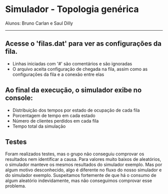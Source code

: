 # Simulador - Topologia genérica
Alunos: Bruno Carlan e Saul Dilly

___

## Acesse o 'filas.dat' para ver as configurações da fila.

- Linhas iniciadas com '#' são comentários e são ignoradas
- O arquivo aceita configuração de chegada na fila, assim como as configurações da fila e a conexão entre elas

## Ao final da execução, o simulador exibe no console:

- Distribuição dos tempos por estado de ocupação de cada fila
- Porcentagem de tempo em cada estado
- Número de clientes perdidos em cada fila
- Tempo total da simulação

## Testes
Foram realizados testes, mas o grupo não conseguiu comprovar os resultados nem identificar a causa.
Para valores muito baixos de aleatórios, o simulador manteve os mesmos resultados do simulador exemplo. Mas por algum motivo desconhecido, algo é diferente no fluxo do nosso simulador e do simulador exemplo. Suspeitamos fortemente de que há o consumo de algum aleatório indevidamente, mas não conseguimos comprovar esse problema.
